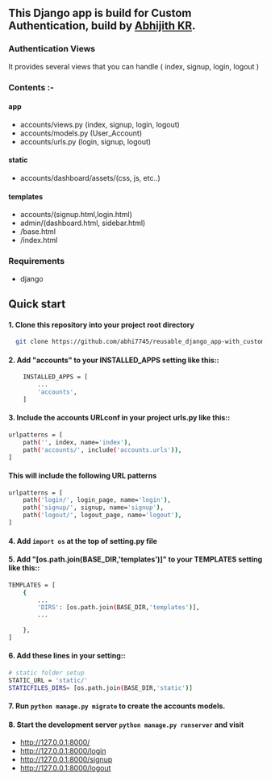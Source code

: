 ## This Django app is build for Custom Authentication, build by [Abhijith KR](https://github.com/abhi7745).

### Authentication Views
It provides several views that you can handle ( index, signup, login, logout )

### Contents :-

#### app
- accounts/views.py (index, signup, login, logout)
- accounts/models.py (User_Account)
- accounts/urls.py (login, signup, logout)

#### static
- accounts/dashboard/assets/(css, js, etc..)

#### templates
- accounts/(signup.html,login.html)
- admin/(dashboard.html, sidebar.html)
- /base.html
- /index.html

### Requirements
- django

Quick start
-----------

#### 1. Clone this repository into your project root directory

```bash
  git clone https://github.com/abhi7745/reusable_django_app-with_custom_authentication_pack.git
```
#### 2. Add "accounts" to your INSTALLED_APPS setting like this::

``` bash
    INSTALLED_APPS = [
        ...
        'accounts',
    ]
```

#### 3. Include the accounts URLconf in your project urls.py like this::

```bash
urlpatterns = [
    path('', index, name='index'),
    path('accounts/', include('accounts.urls')),
]
```

#### This will include the following URL patterns
```bash
urlpatterns = [
    path('login/', login_page, name='login'),
    path('signup/', signup, name='signup'),
    path('logout/', logout_page, name='logout'),
]
```
#### 4. Add ```import os``` at the top of setting.py file

#### 5. Add "[os.path.join(BASE_DIR,'templates')]" to your TEMPLATES setting like this::

```bash
TEMPLATES = [
    {
        ...
        'DIRS': [os.path.join(BASE_DIR,'templates')],
        ...
       
    },
]
```
#### 6. Add these lines in your setting::
```bash
# static folder setup
STATIC_URL = 'static/'
STATICFILES_DIRS= [os.path.join(BASE_DIR,'static')]
```

#### 7. Run ``python manage.py migrate`` to create the accounts models.

#### 8. Start the development server ``python manage.py runserver`` and visit 
- http://127.0.0.1:8000/
- http://127.0.0.1:8000/login
- http://127.0.0.1:8000/signup
- http://127.0.0.1:8000/logout